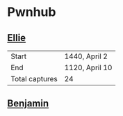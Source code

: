 # Pwnhub

## [Ellie](ellie.html)

| | |
| --- | --- |
| Start | 1440, April 2 |
| End | 1120, April 10 |
| Total captures | 24 |

## [Benjamin](benjamin.html)
